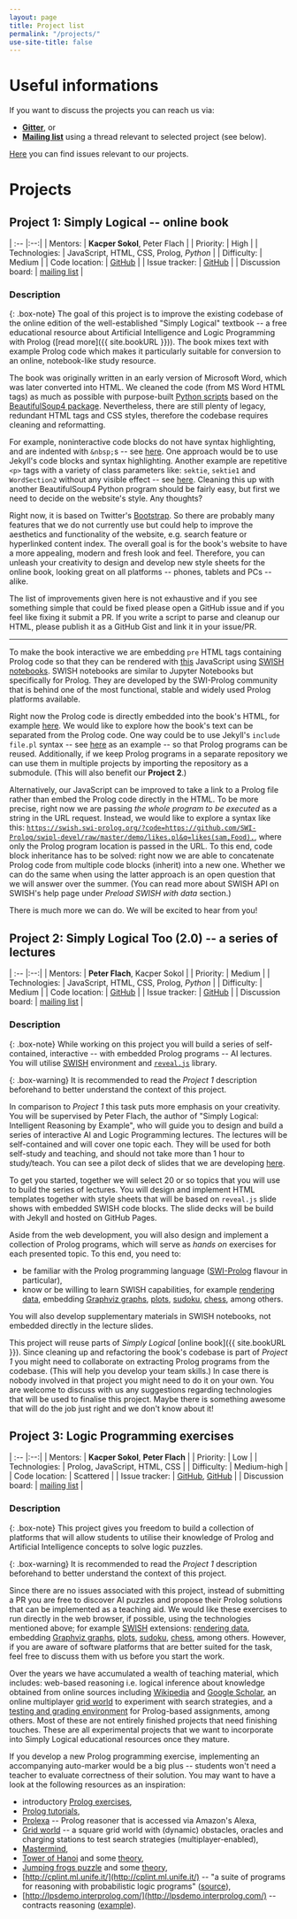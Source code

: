```yaml
---
layout: page
title: Project list
permalink: "/projects/"
use-site-title: false
---
```


# Useful informations #
If you want to discuss the projects you can reach us via:
* [**Gitter**](https://gitter.im/simply-logical/), or
* [**Mailing list**](https://groups.google.com/forum/#!forum/simply-logical) using a thread relevant to selected project (see below).

[Here](https://github.com/issues?utf8=%E2%9C%93&q=is%3Aopen+is%3Aissue+archived%3Afalse+user%3Asimply-logical+label%3AGSoC) you can find issues relevant to our projects.

# Projects #
## Project 1: Simply Logical -- online book ##

| :-- |:--:|
| Mentors: | **Kacper Sokol**, Peter Flach |
| Priority: | High |
| Technologies: | JavaScript, HTML, CSS, Prolog, *Python* |
| Difficulty: | Medium |
| Code location: | [GitHub](https://github.com/simply-logical/simply-logical) |
| Issue tracker: | [GitHub](https://github.com/issues?utf8=%E2%9C%93&q=is%3Aopen+is%3Aissue+archived%3Afalse+user%3Asimply-logical+label%3A%22GSoC+2018+Project+1%22) |
| Discussion board: | [mailing list](https://groups.google.com/forum/#!topic/simply-logical/LRwGX1V1y28) |

### Description ###

{: .box-note}
The goal of this project is to improve the existing codebase of the online edition of the well-established "Simply Logical" textbook -- a free educational resource about Artificial Intelligence and Logic Programming with Prolog ([read more]({{ site.bookURL }})). The book mixes text with example Prolog code which makes it particularly suitable for conversion to an online, notebook-like study resource.

The book was originally written in an early version of Microsoft Word, which was later converted into HTML. We cleaned the code (from MS Word HTML tags) as much as possible with purpose-built [Python scripts](https://gist.github.com/So-Cool/cdf7b693f7cfdd5f8a65) based on the [BeautifulSoup4 package](https://www.crummy.com/software/BeautifulSoup/). Nevertheless, there are still plenty of legacy, redundant HTML tags and CSS styles, therefore the codebase requires cleaning and reformatting.

For example, noninteractive code blocks do not have syntax highlighting, and are indented with `&nbsp;`s -- see [here](https://github.com/simply-logical/simply-logical/blob/master/part_i.html#L945). One approach would be to use Jekyll's code blocks and syntax highlighting. Another example are repetitive `<p>` tags with a variety of class parameters like: `sektie`, `sektie1` and `WordSection2` without any visible effect -- see [here](https://github.com/flach/simply-logical/blob/master/part_i.html#L15). Cleaning this up with another BeautifulSoup4 Python program should be fairly easy, but first we need to decide on the website's style. Any thoughts?

Right now, it is based on Twitter's [Bootstrap](https://getbootstrap.com/). So there are probably many features that we do not currently use but could help to improve the aesthetics and functionality of the website, e.g. search feature or hyperlinked content index. The overall goal is for the book's website to have a more appealing, modern and fresh look and feel. Therefore, you can unleash your creativity to design and develop new style sheets for the online book, looking great on all platforms -- phones, tablets and PCs -- alike.

The list of improvements given here is not exhaustive and if you see something simple that could be fixed please open a GitHub issue and if you feel like fixing it submit a PR. If you write a script to parse and cleanup our HTML, please publish it as a GitHub Gist and link it in your issue/PR.

---

To make the book interactive we are embedding `pre` HTML tags containing Prolog code so that they can be rendered with [this](https://github.com/simply-logical/simply-logical/blob/master/bootstrap/js/lpn.js) JavaScript using [SWISH notebooks](https://swish.swi-prolog.org/). SWISH notebooks are similar to Jupyter Notebooks but specifically for Prolog. They are developed by the SWI-Prolog community that is behind one of the most functional, stable and widely used Prolog platforms available.

Right now the Prolog code is directly embedded into the book's HTML, for example [here](https://github.com/simply-logical/simply-logical/blob/master/part_i.html#L48). We would like to explore how the book's text can be separated from the Prolog code. One way could be to use Jekyll's `include file.pl` syntax -- see [here](https://github.com/COMS30106/labs/blob/master/index.html#L30) as an example -- so that Prolog programs can be reused. Additionally, if we keep Prolog programs in a separate repository we can use them in multiple projects by importing the repository as a submodule. (This will also benefit our **Project 2**.)

Alternatively, our JavaScript can be improved to take a link to a Prolog file rather than embed the Prolog code directly in the HTML. To be more precise, right now we are passing *the whole program to be executed* as a string in the URL request. Instead, we would like to explore a syntax like this: [`https://swish.swi-prolog.org/?code=https://github.com/SWI-Prolog/swipl-devel/raw/master/demo/likes.pl&q=likes(sam,Food).`](https://swish.swi-prolog.org/?code=https://github.com/SWI-Prolog/swipl-devel/raw/master/demo/likes.pl&q=likes(sam,Food).), where only the Prolog program location is passed in the URL. To this end, code block inheritance has to be solved: right now we are able to concatenate Prolog code from multiple code blocks (inherit) into a new one. Whether we can do the same when using the latter approach is an open question that we will answer over the summer. (You can read more about SWISH API on SWISH's help page under *Preload SWISH with data* section.)

There is much more we can do. We will be excited to hear from you!

## Project 2: Simply Logical Too (2.0) -- a series of lectures ##

| :-- |:--:|
| Mentors: | **Peter Flach**, Kacper Sokol |
| Priority: | Medium |
| Technologies: | JavaScript, HTML, CSS, Prolog, *Python* |
| Difficulty: | Medium |
| Code location: | [GitHub](https://github.com/simply-logical/simply-logical-too) |
| Issue tracker: | [GitHub](https://github.com/issues?utf8=%E2%9C%93&q=is%3Aopen+is%3Aissue+archived%3Afalse+user%3Asimply-logical+label%3A%22GSoC+2018+Project+2%22) |
| Discussion board: | [mailing list](https://groups.google.com/forum/#!topic/simply-logical/BjOmNUz6VJc) |

### Description ###

{: .box-note}
While working on this project you will build a series of self-contained, interactive -- with embedded Prolog programs -- AI lectures. You will utilise [SWISH](https://swish.swi-prolog.org) environment and [`reveal.js`](https://github.com/hakimel/reveal.js/) library.

{: .box-warning}
It is recommended to read the *Project 1* description beforehand to better understand the context of this project.

In comparison to *Project 1* this task puts more emphasis on your creativity. You will be supervised by Peter Flach, the author of "Simply Logical: Intelligent Reasoning by Example", who will guide you to design and build a series of interactive AI and Logic Programming lectures. The lectures will be self-contained and will cover one topic each. They will be used for both self-study and teaching, and should not take more than 1 hour to study/teach. You can see a pilot deck of slides that we are developing [here](https://labs.simply-logical.space/#/1/1).

To get you started, together we will select 20 or so topics that you will use to build the series of lectures. You will design and implement HTML templates together with style sheets that will be based on `reveal.js` slide shows with embedded SWISH code blocks. The slide decks will be build with Jekyll and hosted on GitHub Pages.

Aside from the web development, you will also design and implement a collection of Prolog programs, which will serve as *hands on* exercises for each presented topic. To this end, you need to:
* be familiar with the Prolog programming language ([SWI-Prolog](http://www.swi-prolog.org/) flavour in particular),
* know or be willing to learn SWISH capabilities, for example [rendering data](https://swish.swi-prolog.org/example/rendering.swinb), embedding [Graphviz graphs](https://swish.swi-prolog.org/example/render_graphviz.swinb), [plots](https://swish.swi-prolog.org/example/render_c3.swinb), [sudoku](https://swish.swi-prolog.org/example/clpfd_sudoku.pl), [chess](https://swish.swi-prolog.org/example/clpfd_queens.pl), among others.

You will also develop supplementary materials in SWISH notebooks, not embedded directly in the lecture slides.

This project will reuse parts of *Simply Logical* [online book]({{ site.bookURL }}). Since cleaning up and refactoring the book's codebase is part of *Project 1* you might need to collaborate on extracting Prolog programs from the codebase. (This will help you develop your team skills.) In case there is nobody involved in that project you might need to do it on your own. You are welcome to discuss with us any suggestions regarding technologies that will be used to finalise this project. Maybe there is something awesome that will do the job just right and we don't know about it!

## Project 3: Logic Programming exercises ##

| :-- |:--:|
| Mentors: | **Kacper Sokol**, **Peter Flach** |
| Priority: | Low |
| Technologies: | Prolog, JavaScript, HTML, CSS |
| Difficulty: | Medium-high |
| Code location: | Scattered |
| Issue tracker: | [GitHub](https://github.com/issues?utf8=%E2%9C%93&q=is%3Aopen+is%3Aissue+archived%3Afalse+user%3Asimply-logical+label%3A%22GSoC+2018+Project+3%22), [GitHub](https://github.com/issues?utf8=%E2%9C%93&q=is%3Aopen+is%3Aissue+archived%3Afalse+user%3Acoms30106+label%3A%22GSoC+2018+Project+3%22) |
| Discussion board: | [mailing list](https://groups.google.com/forum/#!topic/simply-logical/0-M0l-ssfR0) |

### Description ###

{: .box-note}
This project gives you freedom to build a collection of platforms that will allow students to utilise their knowledge of Prolog and Artificial Intelligence concepts to solve logic puzzles.

{: .box-warning}
It is recommended to read the *Project 1* description beforehand to better understand the context of this project.

Since there are no issues associated with this project, instead of submitting a PR you are free to discover AI puzzles and propose their Prolog solutions that can be implemented as a teaching aid. We would like these exercises to run directly in the web browser, if possible, using the technologies mentioned above; for example [SWISH](https://swish.swi-prolog.org/) extensions: [rendering data](https://swish.swi-prolog.org/example/rendering.swinb), embedding [Graphviz graphs](https://swish.swi-prolog.org/example/render_graphviz.swinb), [plots](https://swish.swi-prolog.org/example/render_c3.swinb), [sudoku](https://swish.swi-prolog.org/example/clpfd_sudoku.pl), [chess](https://swish.swi-prolog.org/example/clpfd_queens.pl), among others. However, if you are aware of software platforms that are better suited for the task, feel free to discuss them with us before you start the work.

Over the years we have accumulated a wealth of teaching material, which includes: web-based reasoning i.e. logical inference about knowledge obtained from online sources including [Wikipedia](https://github.com/COMS30106/assignment/wiki/Assignment-2#part-2-identity-crisis) and [Google Scholar](https://github.com/COMS30106/prolog_intro/tree/scholar/scholar), an online multiplayer [grid world](https://github.com/COMS30106/assignment/wiki/Assignment-2#part-4-optional) to experiment with search strategies, and a [testing and grading environment](https://github.com/COMS30106/assignment/tree/dev/ailp/library) for Prolog-based assignments, among others. Most of these are not entirely finished projects that need finishing touches. These are all experimental projects that we want to incorporate into Simply Logical educational resources once they mature.

If you develop a new Prolog programming exercise, implementing an accompanying auto-marker would be a big plus -- students won't need a teacher to evaluate correctness of their solution. You may want to have a look at the following resources as an inspiration:
- introductory [Prolog exercises](https://github.com/COMS30106/prolog_intro),
- [Prolog tutorials](https://www.cpp.edu/~jrfisher/www/prolog_tutorial/contents.html),
- [Prolexa](https://github.com/So-Cool/prolexa) -- Prolog reasoner that is accessed via Amazon's Alexa,
- [Grid world](https://github.com/COMS30106/assignment/wiki) -- a square grid world with (dynamic) obstacles, oracles and charging stations to test search strategies (multiplayer-enabled),
- [Mastermind](https://en.wikipedia.org/wiki/Mastermind_(board_game)),
- [Tower of Hanoi](https://en.wikipedia.org/wiki/Tower_of_Hanoi) and some [theory](https://book.simply-logical.space/part_ii.html#reasoning_with_structured_knowledge),
- [Jumping frogs puzzle](http://primefactorisation.com/frogpuzzle/) and some [theory](https://book.simply-logical.space/part_ii.html#informed_search),
- [http://cplint.ml.unife.it/](http://cplint.ml.unife.it/) -- "a suite of programs for reasoning with probabilistic logic programs" ([source](https://github.com/friguzzi/cplint)),
- [http://lpsdemo.interprolog.com/](http://lpsdemo.interprolog.com/) -- contracts reasoning ([example](http://lpsdemo.interprolog.com/example/lpsExamples.swinb)).
